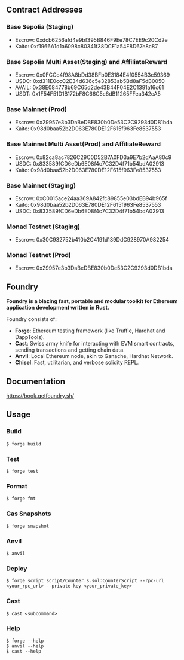 ## Contract Addresses

### Base Sepolia (Staging)

- Escrow: 0xdcb6256afd4e9bf395B846F9Ee78C7EE9c20Cd2e
- Kaito: 0xf1966A1d1a6098c80341f38DCE1a54F8D67e8c87

### Base Sepolia Multi Asset(Staging) and AffiliateReward

- Escrow: 0x0FCCc4f98A8bDd38BFb0E3184E4f0554B3c59369
- USDC: 0xd311E0ccC2E34d636c5e32853ab5Bd8aF5dB0050
- AVAIL: 0x38E084778b69C65d2de43B44F04E2C1391a16c61
- USDT: 0x1F54F51D1B172bF8C66C5c6dB11265FFea342cA5

### Base Mainnet (Prod)

- Escrow: 0x29957e3b3DaBeDBE830b0De53C2C9293d0DB1bda
- Kaito: 0x98d0baa52b2D063E780DE12F615f963Fe8537553

### Base Mainnet Multi Asset(Prod) and AffiliateReward

- Escrow: 0x82ca8ac7826C29C0D52B7A0FD3a9E7b2dAaA80c9
- USDC: 0x833589fCD6eDb6E08f4c7C32D4f71b54bdA02913
- Kaito: 0x98d0baa52b2D063E780DE12F615f963Fe8537553

### Base Mainnet (Staging)

- Escrow: 0xC0015ace24aa369A842fc89855e03bdEB94b965f
- Kaito: 0x98d0baa52b2D063E780DE12F615f963Fe8537553
- USDC: 0x833589fCD6eDb6E08f4c7C32D4f71b54bdA02913

### Monad Testnet (Staging)

- Escrow: 0x30C932752b410b2C4191d139DdC928970A982254

### Monad Testnet (Prod)

- Escrow: 0x29957e3b3DaBeDBE830b0De53C2C9293d0DB1bda

## Foundry

**Foundry is a blazing fast, portable and modular toolkit for Ethereum application development written in Rust.**

Foundry consists of:

- **Forge**: Ethereum testing framework (like Truffle, Hardhat and DappTools).
- **Cast**: Swiss army knife for interacting with EVM smart contracts, sending transactions and getting chain data.
- **Anvil**: Local Ethereum node, akin to Ganache, Hardhat Network.
- **Chisel**: Fast, utilitarian, and verbose solidity REPL.

## Documentation

https://book.getfoundry.sh/

## Usage

### Build

```shell
$ forge build
```

### Test

```shell
$ forge test
```

### Format

```shell
$ forge fmt
```

### Gas Snapshots

```shell
$ forge snapshot
```

### Anvil

```shell
$ anvil
```

### Deploy

```shell
$ forge script script/Counter.s.sol:CounterScript --rpc-url <your_rpc_url> --private-key <your_private_key>
```

### Cast

```shell
$ cast <subcommand>
```

### Help

```shell
$ forge --help
$ anvil --help
$ cast --help
```
